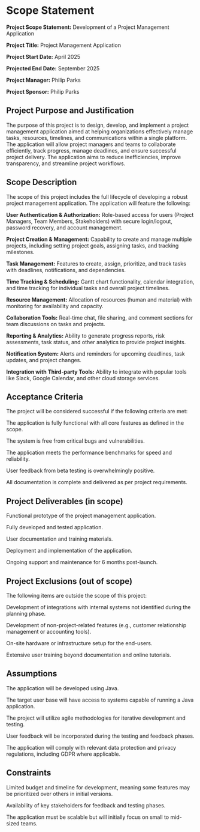 # Scope Statement

**Project Scope Statement:** Development of a Project Management Application

**Project Title:** Project Management Application

**Project Start Date:** April 2025

**Projected End Date:** September 2025

**Project Manager:** Philip Parks

**Project Sponsor:** Philip Parks

## Project Purpose and Justification

The purpose of this project is to design, develop, and implement a project management application aimed at helping 
organizations effectively manage tasks, resources, timelines, and communications within a single platform. The 
application will allow project managers and teams to collaborate efficiently, track progress, manage deadlines, and 
ensure successful project delivery. The application aims to reduce inefficiencies, improve transparency, and streamline 
project workflows.

## Scope Description

The scope of this project includes the full lifecycle of developing a robust project management application. The 
application will feature the following:

**User Authentication & Authorization:** Role-based access for users (Project Managers, Team Members, Stakeholders) with 
secure login/logout, password recovery, and account management.

**Project Creation & Management:** Capability to create and manage multiple projects, including setting project goals, 
assigning tasks, and tracking milestones.

**Task Management:** Features to create, assign, prioritize, and track tasks with deadlines, notifications, and 
dependencies.

**Time Tracking & Scheduling:** Gantt chart functionality, calendar integration, and time tracking for individual tasks and 
overall project timelines.

**Resource Management:** Allocation of resources (human and material) with monitoring for availability and capacity.

**Collaboration Tools:** Real-time chat, file sharing, and comment sections for team discussions on tasks and projects.

**Reporting & Analytics:** Ability to generate progress reports, risk assessments, task status, and other analytics to 
provide project insights.

**Notification System:** Alerts and reminders for upcoming deadlines, task updates, and project changes.

**Integration with Third-party Tools:** Ability to integrate with popular tools like Slack, Google Calendar, and other cloud
storage services.

## Acceptance Criteria

The project will be considered successful if the following criteria are met:

The application is fully functional with all core features as defined in the scope.

The system is free from critical bugs and vulnerabilities.

The application meets the performance benchmarks for speed and reliability.

User feedback from beta testing is overwhelmingly positive.

All documentation is complete and delivered as per project requirements.

## Project Deliverables (in scope)

Functional prototype of the project management application.

Fully developed and tested application.

User documentation and training materials.

Deployment and implementation of the application.

Ongoing support and maintenance for 6 months post-launch.

## Project Exclusions (out of scope)

The following items are outside the scope of this project:

Development of integrations with internal systems not identified during the planning phase.

Development of non-project-related features (e.g., customer relationship management or accounting tools).

On-site hardware or infrastructure setup for the end-users.

Extensive user training beyond documentation and online tutorials.

## Assumptions

The application will be developed using Java.

The target user base will have access to systems capable of running a Java application.

The project will utilize agile methodologies for iterative development and testing.

User feedback will be incorporated during the testing and feedback phases.

The application will comply with relevant data protection and privacy regulations, including GDPR where applicable.

## Constraints

Limited budget and timeline for development, meaning some features may be prioritized over others in initial versions.

Availability of key stakeholders for feedback and testing phases.

The application must be scalable but will initially focus on small to mid-sized teams.